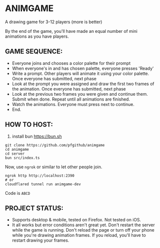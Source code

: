 # ANIMGAME

A drawing game for 3-12 players (more is better)

By the end of the game, you'll have made an equal number
of mini animations as you have players.

## GAME SEQUENCE:

- Everyone joins and chooses a color palette for their prompt
- When everyone's in and has chosen palette, everyone presses 'Ready'
- Write a prompt. Other players will animate it using your color palette. Once everyone has submitted, next phase
- Look at the prompt you were assigned and draw the first two
  frames of the animation. Once everyone has submitted, next phase
- Look at the previous two frames you were given and continue them. Submit when done. Repeat until all animations are finished.
- Watch the animations. Everyone must press next to continue.
- End.

## HOW TO HOST:

1. install bun https://bun.sh

```
git clone https://github.com/pfgithub/animgame
cd animgame
cd server
bun src/index.ts
```

Now, use `ngrok` or similar to let other people join.

```
ngrok http http://localhost:2390
# or
cloudflared tunnel run animgame-dev
```

Code is `ABCD`

## PROJECT STATUS:

- Supports desktop & mobile, tested on Firefox. Not tested on iOS.
- It all works but error conditions aren't great yet. Don't restart
  the server while the game is running. Don't reload the page or
  turn off your phone while you're drawing animation frames. If
  you reload, you'll have to restart drawing your frames.